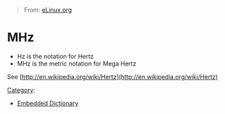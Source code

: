 > From: [eLinux.org](http://eLinux.org/MHz "http://eLinux.org/MHz")


# MHz



-   Hz is the notation for Hertz
-   MHz is the metric notation for Mega Hertz

See
[http://en.wikipedia.org/wiki/Hertz](http://en.wikipedia.org/wiki/Hertz)


[Category](http://eLinux.org/Special:Categories "Special:Categories"):

-   [Embedded
    Dictionary](http://eLinux.org/Category:Embedded_Dictionary "Category:Embedded Dictionary")

